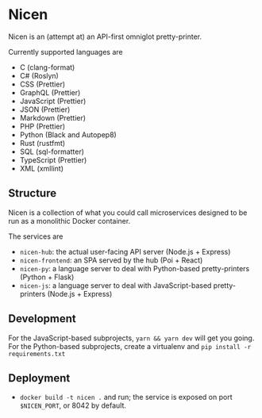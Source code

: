 Nicen
=====

Nicen is an (attempt at) an API-first omniglot pretty-printer.

Currently supported languages are

* C (clang-format)
* C# (Roslyn)
* CSS (Prettier)
* GraphQL (Prettier)
* JavaScript (Prettier)
* JSON (Prettier)
* Markdown (Prettier)
* PHP (Prettier)
* Python (Black and Autopep8)
* Rust (rustfmt)
* SQL (sql-formatter)
* TypeScript (Prettier)
* XML (xmllint)

Structure
---------

Nicen is a collection of what you could call microservices
designed to be run as a monolithic Docker container.

The services are 

* `nicen-hub`: the actual user-facing API server (Node.js + Express)
* `nicen-frontend`: an SPA served by the hub (Poi + React)
* `nicen-py`: a language server to deal with Python-based pretty-printers (Python + Flask)
* `nicen-js`: a language server to deal with JavaScript-based pretty-printers (Node.js + Express)

Development
-----------

For the JavaScript-based subprojects, `yarn && yarn dev` will get you going.
For the Python-based subprojects, create a virtualenv and `pip install -r requirements.txt`

Deployment
----------

* `docker build -t nicen .` and run; the service is exposed on port `$NICEN_PORT`, or 8042 by default.
